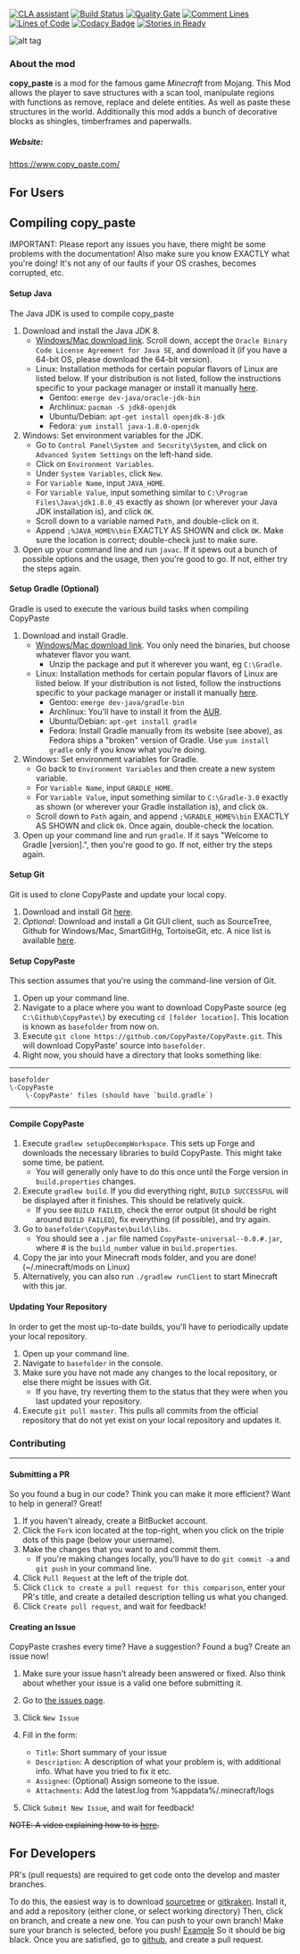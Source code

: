 [![CLA assistant](https://cla-assistant.io/readme/badge/copy_paste/copy_paste)](https://cla-assistant.io/copy_paste/copy_paste)
[![Build Status](https://teamcity.copy_paste.com/app/rest/builds/buildType:copy_paste_Alpha/statusIcon)](http://teamcity.copy_paste.com/)
[![Quality Gate](https://sonar.copy_paste.com/api/badges/gate?key=copy_paste%3Aversion%2F1.11&blinking=true)](https://sonar.copy_paste.com/overview?id=copy_paste%3Aversion%2F1.11)
[![Comment Lines](https://sonar.copy_paste.com/api/badges/measure?key=copy_paste%3Aversion%2F1.11&blinking=true&metric=comment_lines_density)](https://sonar.copy_paste.com/overview?id=copy_paste%3Aversion%2F1.11)
[![Lines of Code](https://sonar.copy_paste.com/api/badges/measure?key=copy_paste%3Aversion%2F1.11&blinking=true&metric=ncloc)](https://sonar.copy_paste.com/overview?id=copy_paste%3Aversion%2F1.11)
[![Codacy Badge](https://api.codacy.com/project/badge/Grade/3f8479027286436bbb6add73d309e054)](https://www.codacy.com/app/copy_paste/copy_paste?utm_source=github.com&amp;utm_medium=referral&amp;utm_content=copy_paste/copy_paste&amp;utm_campaign=Badge_Grade)
[![Stories in Ready](https://badge.waffle.io/copy_paste/copy_paste.png?label=help%20wanted&title=Help%20Wanted)](http://waffle.io/copy_paste/copy_paste)



![alt tag](resources/copy_paste.png)

### About the mod ###

   **copy_paste** is a mod for the famous game *Minecraft* from Mojang. This Mod allows the player to save structures with a scan tool, manipulate regions with functions as remove, replace and delete entities.
   As well as paste these structures in the world. Additionally this mod adds a bunch of decorative blocks as shingles, timberframes and paperwalls.
   
##### Website:
https://www.copy_paste.com/


For Users
--


Compiling copy_paste
----

IMPORTANT: Please report any issues you have, there might be some problems with the documentation! Also make sure you know EXACTLY what you're doing! It's not any of our faults if your OS crashes, becomes corrupted, etc.

#### Setup Java
The Java JDK is used to compile copy_paste

1. Download and install the Java JDK 8.
    * [Windows/Mac download link](http://www.oracle.com/technetwork/java/javase/downloads/jdk8-downloads-2133151.html).  Scroll down, accept the `Oracle Binary Code License Agreement for Java SE`, and download it (if you have a 64-bit OS, please download the 64-bit version).
	* Linux: Installation methods for certain popular flavors of Linux are listed below.  If your distribution is not listed, follow the instructions specific to your package manager or install it manually [here](http://www.oracle.com/technetwork/java/javase/downloads/jdk8-downloads-2133151.html).
		* Gentoo: `emerge dev-java/oracle-jdk-bin`
		* Archlinux: `pacman -S jdk8-openjdk`
		* Ubuntu/Debian: `apt-get install openjdk-8-jdk`
		* Fedora: `yum install java-1.8.0-openjdk`
2. Windows: Set environment variables for the JDK.
    * Go to `Control Panel\System and Security\System`, and click on `Advanced System Settings` on the left-hand side.
    * Click on `Environment Variables`.
    * Under `System Variables`, click `New`.
    * For `Variable Name`, input `JAVA_HOME`.
    * For `Variable Value`, input something similar to `C:\Program Files\Java\jdk1.8.0_45` exactly as shown (or wherever your Java JDK installation is), and click `OK`.
    * Scroll down to a variable named `Path`, and double-click on it.
    * Append `;%JAVA_HOME%\bin` EXACTLY AS SHOWN and click `OK`.  Make sure the location is correct; double-check just to make sure.
3. Open up your command line and run `javac`.  If it spews out a bunch of possible options and the usage, then you're good to go.  If not, either try the steps again.

#### Setup Gradle (Optional)
Gradle is used to execute the various build tasks when compiling CopyPaste

1. Download and install Gradle.
	* [Windows/Mac download link](http://www.gradle.org/downloads).  You only need the binaries, but choose whatever flavor you want.
		* Unzip the package and put it wherever you want, eg `C:\Gradle`.
	* Linux: Installation methods for certain popular flavors of Linux are listed below.  If your distribution is not listed, follow the instructions specific to your package manager or install it manually [here](http://www.gradle.org/downloads).
		* Gentoo: `emerge dev-java/gradle-bin`
		* Archlinux: You'll have to install it from the [AUR](https://aur.archlinux.org/packages/gradle).
		* Ubuntu/Debian: `apt-get install gradle`
		* Fedora: Install Gradle manually from its website (see above), as Fedora ships a "broken" version of Gradle.  Use `yum install gradle` only if you know what you're doing.
2. Windows: Set environment variables for Gradle.
	* Go back to `Environment Variables` and then create a new system variable.
	* For `Variable Name`, input `GRADLE_HOME`.
	* For `Variable Value`, input something similar to `C:\Gradle-3.0` exactly as shown (or wherever your Gradle installation is), and click `Ok`.
	* Scroll down to `Path` again, and append `;%GRADLE_HOME%\bin` EXACTLY AS SHOWN and click `Ok`.  Once again, double-check the location.
3. Open up your command line and run `gradle`.  If it says "Welcome to Gradle [version].", then you're good to go.  If not, either try the steps again.

#### Setup Git
Git is used to clone CopyPaste and update your local copy.

1. Download and install Git [here](http://git-scm.com/download/).
2. *Optional*: Download and install a Git GUI client, such as SourceTree, Github for Windows/Mac, SmartGitHg, TortoiseGit, etc.  A nice list is available [here](http://git-scm.com/downloads/guis).

#### Setup CopyPaste
This section assumes that you're using the command-line version of Git.

1. Open up your command line.
2. Navigate to a place where you want to download CopyPaste source (eg `C:\Github\CopyPaste\`) by executing `cd [folder location]`.  This location is known as `basefolder` from now on.
3. Execute `git clone https://github.com/CopyPaste/CopyPaste.git`.  This will download CopyPaste' source into `basefolder`.
4. Right now, you should have a directory that looks something like:

***
    basefolder
	\-CopyPaste
		\-CopyPaste' files (should have `build.gradle`)
***

#### Compile CopyPaste
1. Execute `gradlew setupDecompWorkspace`. This sets up Forge and downloads the necessary libraries to build CopyPaste.  This might take some time, be patient.
    * You will generally only have to do this once until the Forge version in `build.properties` changes.
2. Execute `gradlew build`. If you did everything right, `BUILD SUCCESSFUL` will be displayed after it finishes.  This should be relatively quick.
    * If you see `BUILD FAILED`, check the error output (it should be right around `BUILD FAILED`), fix everything (if possible), and try again.
3. Go to `basefolder\CopyPaste\build\libs`.
    *  You should see a `.jar` file named `CopyPaste-universal--0.0.#.jar`, where # is the `build_number` value in `build.properties`.
4. Copy the jar into your Minecraft mods folder, and you are done! (~/.minecraft/mods on Linux)
5. Alternatively, you can also run `./gradlew runClient` to start Minecraft with this jar.

#### Updating Your Repository
In order to get the most up-to-date builds, you'll have to periodically update your local repository.

1. Open up your command line.
2. Navigate to `basefolder` in the console.
3. Make sure you have not made any changes to the local repository, or else there might be issues with Git.
	* If you have, try reverting them to the status that they were when you last updated your repository.
4. Execute `git pull master`.  This pulls all commits from the official repository that do not yet exist on your local repository and updates it.

### Contributing
***
#### Submitting a PR
So you found a bug in our code?  Think you can make it more efficient?  Want to help in general?  Great!

1. If you haven't already, create a BitBucket account.
2. Click the `Fork` icon located at the top-right, when you click on the triple dots of this page (below your username).
3. Make the changes that you want to and commit them.
	* If you're making changes locally, you'll have to do `git commit -a` and `git push` in your command line.
4. Click `Pull Request` at the left of the triple dot.
5. Click `Click to create a pull request for this comparison`, enter your PR's title, and create a detailed description telling us what you changed.
6. Click `Create pull request`, and wait for feedback!

#### Creating an Issue
CopyPaste crashes every time?  Have a suggestion?  Found a bug?  Create an issue now!

1. Make sure your issue hasn't already been answered or fixed.  Also think about whether your issue is a valid one before submitting it.
2. Go to [the issues page](https://github.com/CopyPaste/CopyPaste/issues).
3. Click `New Issue`
4. Fill in the form:
    * `Title`: Short summary of your issue
    * `Description`: A description of what your problem is, with additional info. What have you tried to fix it etc.
    * `Assignee`: (Optional) Assign someone to the issue.
    * `Attachments`: Add the latest.log from %appdata%/.minecraft/logs
    
5. Click `Submit New Issue`, and wait for feedback!

~~NOTE: A video explaining how to is [here](http://youtu.be/2SscjHmLvss).~~

For Developers
--

PR's (pull requests) are required to get code onto the develop and master branches.

To do this, the easiest way is to download [sourcetree](http://www.sourcetreeapp.com/) or [gitkraken](https://www.gitkraken.com/). Install it, and add a repository (either clone, or select working directory)
Then, click on branch, and create a new one. You can push to your own branch! Make sure your branch is selected, before you push! [Example](http://gyazo.com/4b453a55a8baf59f573bb1c4636a5ca2) So it should be big black. Once you are satisfied, go to [github](https://github.com/CopyPaste/CopyPaste/compare), and create a pull request.

